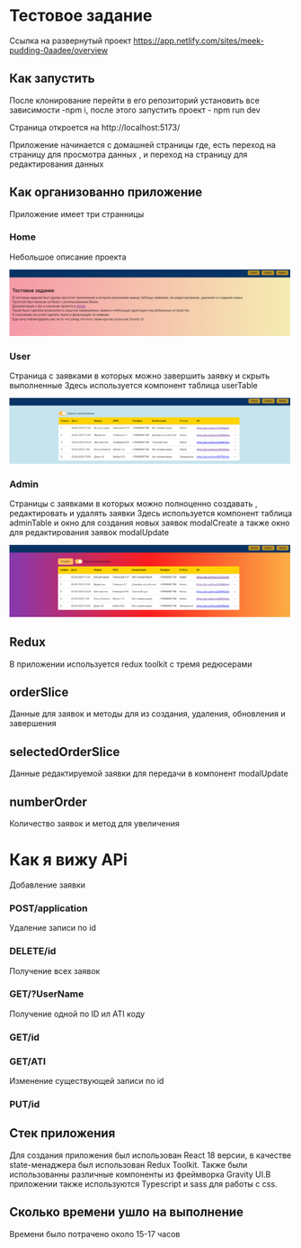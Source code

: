 # Тестовое задание 

Ссылка на  развернутый проект https://app.netlify.com/sites/meek-pudding-0aadee/overview

## Как запустить

После клонирование перейти  в его репозиторий установить все зависимости -npm i, после этого запустить проект - npm run dev

Страница откроется на  http://localhost:5173/

Приложение начинается с домашней страницы где, есть переход на страницу для просмотра данных , и переход на страницу для редактирования данных


## Как организованно приложение
Приложение имеет три странницы
### Home 
Небольшое описание проекта


<img src="./src/assets/Home.png"  width="500">  


### User
Страница с заявками в которых можно завершить заявку и скрыть выполненные 
Здесь используется компонент таблица userTable 


<img src="./src/assets/User.png"  width="500">  


### Admin
Страницы с заявками в которых можно полноценно создавать , редактировать и удалять заявки
Здесь используется компонент таблица adminTable и окно для создания новых заявок modalCreate а также окно для редактирования заявок modalUpdate 


<img src="./src/assets/Admin.png"  width="500">  


## Redux
В приложении используется redux toolkit с тремя редюсерами
## orderSlice 
 Данные  для заявок и методы для из создания, удаления, обновления и завершения
## selectedOrderSlice 
 Данные редактируемой заявки для передачи в компонент modalUpdate
## numberOrder
 Количество заявок и метод для увеличения

# Как я вижу APi

Добавление заявки
### POST/application

Удаление записи по id
### DELETE/id

Получение всех заявок 
### GET/?UserName

Получение одной по ID ил ATI коду
### GET/id
### GET/ATI

Изменение существующей записи по id
### PUT/id






## Стек приложения 

Для создания приложения был использован React 18 версии, в качестве state-менаджера был использован Redux Toolkit. Также были использованны различные компоненты из фреймворка Gravity UI.В приложении также используются Typescript и sass для работы с css.



## Сколько времени ушло на выполнение

Времени было потрачено около 15-17 часов
